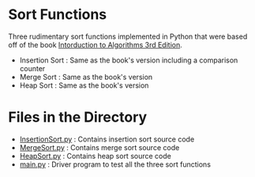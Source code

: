 # Sort Functions

Three rudimentary sort functions implemented in Python that were based off of the book [Intorduction to Algorithms 3rd Edition](https://mitpress.mit.edu/books/introduction-algorithms-third-edition).

* Insertion Sort : Same as the book's version including a comparison counter
* Merge Sort : Same as the book's version
* Heap Sort : Same as the book's version

# Files in the Directory

* [InsertionSort.py](./InsertionSort.py) : Contains insertion sort source code
* [MergeSort.py](./MergeSort.py) : Contains merge sort source code
* [HeapSort.py](./HeapSort.py) : Contains heap sort source code
* [main.py](./main.py) : Driver program to test all the three sort functions
